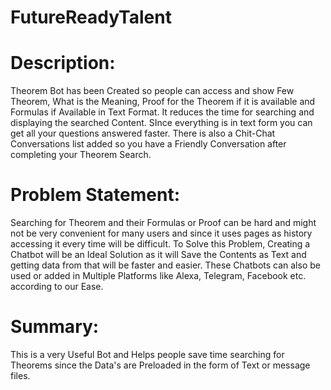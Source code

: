 # FutureReadyTalent

# Description:
Theorem Bot has been Created so people can access and show Few Theorem, What is the Meaning, Proof for the Theorem if it is available and Formulas if Available in Text Format. It reduces the time for searching and displaying the searched Content. SInce everything is in text form you can get all your questions answered faster. There is also a Chit-Chat Conversations list added so you have a Friendly Conversation after completing your Theorem Search.

# Problem Statement:
Searching for Theorem and their Formulas or Proof can be hard and might not be very convenient for many users and since it uses pages as history accessing it every time will be difficult. To Solve this Problem, Creating a Chatbot will be an Ideal Solution as it will Save the Contents as Text and getting data from that will be faster and easier. These Chatbots can also be used or added in Multiple  Platforms like Alexa, Telegram, Facebook etc. according to our Ease.

# Summary:
 This is a very Useful Bot and Helps people save time searching for Theorems since the Data's are Preloaded in the form of Text or message files. 
